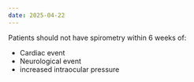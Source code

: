 ```yaml
---
date: 2025-04-22
---
```

Patients should not have spirometry within 6 weeks of:
- Cardiac event
- Neurological event
- increased intraocular pressure